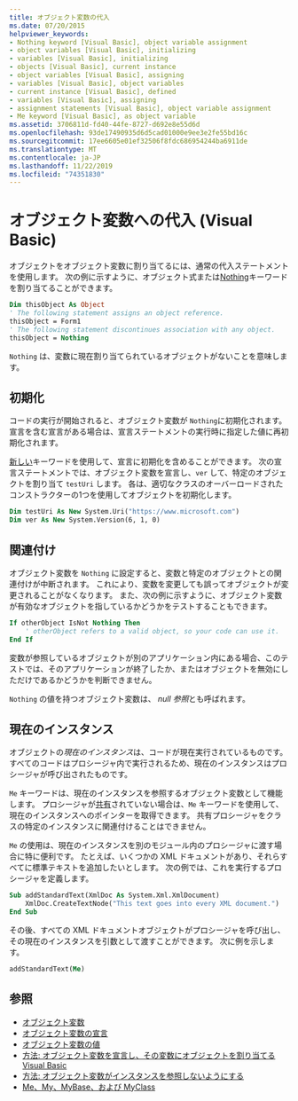 ```yaml
---
title: オブジェクト変数の代入
ms.date: 07/20/2015
helpviewer_keywords:
- Nothing keyword [Visual Basic], object variable assignment
- object variables [Visual Basic], initializing
- variables [Visual Basic], initializing
- objects [Visual Basic], current instance
- object variables [Visual Basic], assigning
- variables [Visual Basic], object variables
- current instance [Visual Basic], defined
- variables [Visual Basic], assigning
- assignment statements [Visual Basic], object variable assignment
- Me keyword [Visual Basic], as object variable
ms.assetid: 3706811d-fd40-44fe-8727-d692e8e55d6d
ms.openlocfilehash: 93de17490935d6d5cad01000e9ee3e2fe55bd16c
ms.sourcegitcommit: 17ee6605e01ef32506f8fdc686954244ba6911de
ms.translationtype: MT
ms.contentlocale: ja-JP
ms.lasthandoff: 11/22/2019
ms.locfileid: "74351830"
---
```

# <a name="object-variable-assignment-visual-basic"></a>オブジェクト変数への代入 (Visual Basic)

オブジェクトをオブジェクト変数に割り当てるには、通常の代入ステートメントを使用します。 次の例に示すように、オブジェクト式または[Nothing](../../../../visual-basic/language-reference/nothing.md)キーワードを割り当てることができます。

```vb
Dim thisObject As Object
' The following statement assigns an object reference.
thisObject = Form1
' The following statement discontinues association with any object.
thisObject = Nothing
```

`Nothing` は、変数に現在割り当てられているオブジェクトがないことを意味します。

## <a name="initialization"></a>初期化

コードの実行が開始されると、オブジェクト変数が `Nothing`に初期化されます。 宣言を含む宣言がある場合は、宣言ステートメントの実行時に指定した値に再初期化されます。

[新しい](../../../../visual-basic/language-reference/operators/new-operator.md)キーワードを使用して、宣言に初期化を含めることができます。 次の宣言ステートメントでは、オブジェクト変数を宣言し、`ver` して、特定のオブジェクトを割り当て `testUri` します。 各は、適切なクラスのオーバーロードされたコンストラクターの1つを使用してオブジェクトを初期化します。

```vb
Dim testUri As New System.Uri("https://www.microsoft.com")
Dim ver As New System.Version(6, 1, 0)
```

## <a name="disassociation"></a>関連付け

オブジェクト変数を `Nothing` に設定すると、変数と特定のオブジェクトとの関連付けが中断されます。 これにより、変数を変更しても誤ってオブジェクトが変更されることがなくなります。 また、次の例に示すように、オブジェクト変数が有効なオブジェクトを指しているかどうかをテストすることもできます。

```vb
If otherObject IsNot Nothing Then
    ' otherObject refers to a valid object, so your code can use it.
End If
```

変数が参照しているオブジェクトが別のアプリケーション内にある場合、このテストでは、そのアプリケーションが終了したか、またはオブジェクトを無効にしただけであるかどうかを判断できません。

`Nothing` の値を持つオブジェクト変数は、 *null 参照*とも呼ばれます。

## <a name="current-instance"></a>現在のインスタンス

オブジェクトの*現在のインスタンス*は、コードが現在実行されているものです。 すべてのコードはプロシージャ内で実行されるため、現在のインスタンスはプロシージャが呼び出されたものです。

`Me` キーワードは、現在のインスタンスを参照するオブジェクト変数として機能します。 プロシージャが[共有](../../../../visual-basic/language-reference/modifiers/shared.md)されていない場合は、`Me` キーワードを使用して、現在のインスタンスへのポインターを取得できます。 共有プロシージャをクラスの特定のインスタンスに関連付けることはできません。

`Me` の使用は、現在のインスタンスを別のモジュール内のプロシージャに渡す場合に特に便利です。 たとえば、いくつかの XML ドキュメントがあり、それらすべてに標準テキストを追加したいとします。 次の例では、これを実行するプロシージャを定義します。

```vb
Sub addStandardText(XmlDoc As System.Xml.XmlDocument)
    XmlDoc.CreateTextNode("This text goes into every XML document.")
End Sub
```

その後、すべての XML ドキュメントオブジェクトがプロシージャを呼び出し、その現在のインスタンスを引数として渡すことができます。 次に例を示します。

```vb
addStandardText(Me)
```

## <a name="see-also"></a>参照

- [オブジェクト変数](../../../../visual-basic/programming-guide/language-features/variables/object-variables.md)
- [オブジェクト変数の宣言](../../../../visual-basic/programming-guide/language-features/variables/object-variable-declaration.md)
- [オブジェクト変数の値](../../../../visual-basic/programming-guide/language-features/variables/object-variable-values.md)
- [方法: オブジェクト変数を宣言し、その変数にオブジェクトを割り当てる Visual Basic](../../../../visual-basic/programming-guide/language-features/variables/how-to-declare-an-object-variable-and-assign-an-object-to-it.md)
- [方法: オブジェクト変数がインスタンスを参照しないようにする](../../../../visual-basic/programming-guide/language-features/variables/how-to-make-an-object-variable-not-refer-to-any-instance.md)
- [Me、My、MyBase、および MyClass](../../../../visual-basic/programming-guide/program-structure/me-my-mybase-and-myclass.md)
